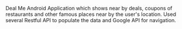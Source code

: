  Deal Me 
 Android Application which shows near by deals, coupons of restaurants and other famous places near by the user's location. 
 Used several Restful API to populate the data and Google API for navigation.
